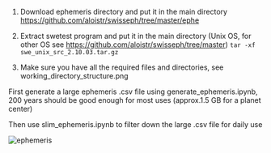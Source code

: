 1. Download ephemeris directory and put it in the main directory
   https://github.com/aloistr/swisseph/tree/master/ephe
  
2. Extract swetest program and put it in the main directory (Unix OS, for other OS see https://github.com/aloistr/swisseph/tree/master)
   ``` tar -xf swe_unix_src_2.10.03.tar.gz ```

3. Make sure you have all the required files and directories, see working_directory_structure.png

First generate a large ephemeris .csv file using generate_ephemeris.ipynb, 200 years should be good enough for most uses (approx.1.5 GB for a planet center)

Then use slim_ephemeris.ipynb to filter down the large .csv file for daily use 

![ephemeris](https://github.com/NQevxvEtg/ephemeris-generator/blob/main/helio-declination-Moon.png)
